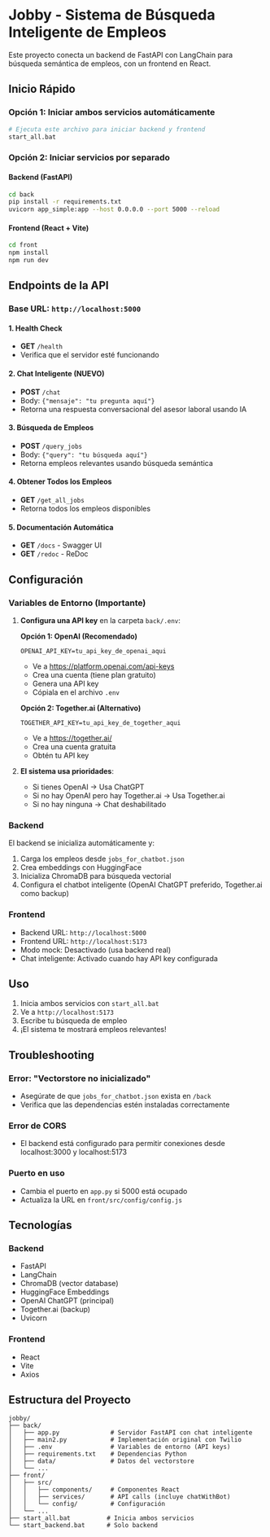 # Jobby - Sistema de Búsqueda Inteligente de Empleos

Este proyecto conecta un backend de FastAPI con LangChain para búsqueda semántica de empleos, con un frontend en React.

## Inicio Rápido

### Opción 1: Iniciar ambos servicios automáticamente
```bash
# Ejecuta este archivo para iniciar backend y frontend
start_all.bat
```

### Opción 2: Iniciar servicios por separado

#### Backend (FastAPI)
```bash
cd back
pip install -r requirements.txt
uvicorn app_simple:app --host 0.0.0.0 --port 5000 --reload
```

#### Frontend (React + Vite)
```bash
cd front
npm install
npm run dev
```

## Endpoints de la API

### Base URL: `http://localhost:5000`

#### 1. Health Check
- **GET** `/health`
- Verifica que el servidor esté funcionando

#### 2. Chat Inteligente (NUEVO)
- **POST** `/chat`
- Body: `{"mensaje": "tu pregunta aquí"}`
- Retorna una respuesta conversacional del asesor laboral usando IA

#### 3. Búsqueda de Empleos
- **POST** `/query_jobs`
- Body: `{"query": "tu búsqueda aquí"}`
- Retorna empleos relevantes usando búsqueda semántica

#### 4. Obtener Todos los Empleos
- **GET** `/get_all_jobs`
- Retorna todos los empleos disponibles

#### 5. Documentación Automática
- **GET** `/docs` - Swagger UI
- **GET** `/redoc` - ReDoc

## Configuración

### Variables de Entorno (Importante)

1. **Configura una API key** en la carpeta `back/.env`:

   **Opción 1: OpenAI (Recomendado)**
   ```
   OPENAI_API_KEY=tu_api_key_de_openai_aqui
   ```
   - Ve a https://platform.openai.com/api-keys
   - Crea una cuenta (tiene plan gratuito)
   - Genera una API key
   - Cópiala en el archivo `.env`

   **Opción 2: Together.ai (Alternativo)**
   ```
   TOGETHER_API_KEY=tu_api_key_de_together_aqui
   ```
   - Ve a https://together.ai/
   - Crea una cuenta gratuita
   - Obtén tu API key

2. **El sistema usa prioridades**:
   - Si tienes OpenAI → Usa ChatGPT
   - Si no hay OpenAI pero hay Together.ai → Usa Together.ai
   - Si no hay ninguna → Chat deshabilitado

### Backend
El backend se inicializa automáticamente y:
1. Carga los empleos desde `jobs_for_chatbot.json`
2. Crea embeddings con HuggingFace
3. Inicializa ChromaDB para búsqueda vectorial
4. Configura el chatbot inteligente (OpenAI ChatGPT preferido, Together.ai como backup)

### Frontend
- Backend URL: `http://localhost:5000`
- Frontend URL: `http://localhost:5173`
- Modo mock: Desactivado (usa backend real)
- Chat inteligente: Activado cuando hay API key configurada

## Uso

1. Inicia ambos servicios con `start_all.bat`
2. Ve a `http://localhost:5173`
3. Escribe tu búsqueda de empleo
4. ¡El sistema te mostrará empleos relevantes!

## Troubleshooting

### Error: "Vectorstore no inicializado"
- Asegúrate de que `jobs_for_chatbot.json` exista en `/back`
- Verifica que las dependencias estén instaladas correctamente

### Error de CORS
- El backend está configurado para permitir conexiones desde localhost:3000 y localhost:5173

### Puerto en uso
- Cambia el puerto en `app.py` si 5000 está ocupado
- Actualiza la URL en `front/src/config/config.js`

## Tecnologías

### Backend
- FastAPI
- LangChain  
- ChromaDB (vector database)
- HuggingFace Embeddings
- OpenAI ChatGPT (principal)
- Together.ai (backup)
- Uvicorn

### Frontend
- React
- Vite
- Axios

## Estructura del Proyecto

```
jobby/
├── back/
│   ├── app.py              # Servidor FastAPI con chat inteligente
│   ├── main2.py            # Implementación original con Twilio
│   ├── .env                # Variables de entorno (API keys)
│   ├── requirements.txt    # Dependencias Python
│   ├── data/               # Datos del vectorstore
│   └── ...
├── front/
│   ├── src/
│   │   ├── components/     # Componentes React
│   │   ├── services/       # API calls (incluye chatWithBot)
│   │   └── config/         # Configuración
│   └── ...
├── start_all.bat          # Inicia ambos servicios
└── start_backend.bat      # Solo backend
```
